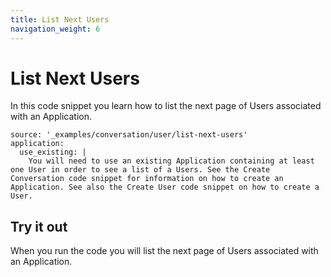 ```yaml
---
title: List Next Users
navigation_weight: 6
---
```


# List Next Users

In this code snippet you learn how to list the next page of Users associated with an Application.

```code_snippets
source: '_examples/conversation/user/list-next-users'
application:
  use_existing: |
    You will need to use an existing Application containing at least one User in order to see a list of a Users. See the Create Conversation code snippet for information on how to create an Application. See also the Create User code snippet on how to create a User.
```

## Try it out

When you run the code you will list the next page of Users associated with an Application.
